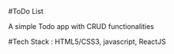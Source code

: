 #ToDo List

A simple Todo app with CRUD functionalities

#Tech Stack : 
HTML5/CSS3, javascript,
ReactJS
